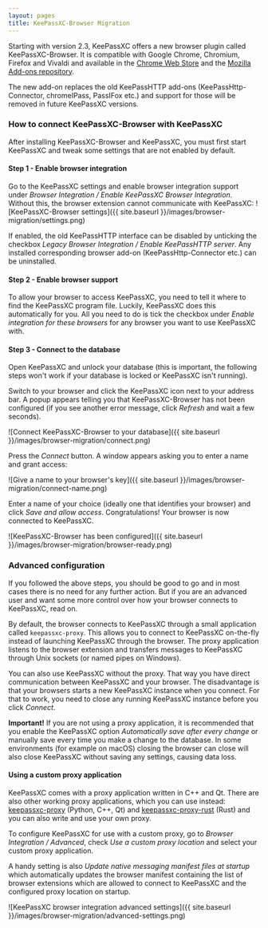 ```yaml
---
layout: pages
title: KeePassXC-Browser Migration
---
```


Starting with version 2.3, KeePassXC offers a new browser plugin called KeePassXC-Browser. It is compatible with Google Chrome, Chromium, Firefox and Vivaldi and available in the [Chrome Web Store](https://chrome.google.com/webstore/detail/keepassxc-browser/oboonakemofpalcgghocfoadofidjkkk?utm_source=chrome-ntp-icon)
and the [Mozilla Add-ons repository](https://addons.mozilla.org/en-US/firefox/addon/keepassxc-browser/).

The new add-on replaces the old KeePassHTTP add-ons (KeePassHttp-Connector,
chromeIPass, PassIFox etc.) and support for those will be removed in future KeePassXC versions.

### How to connect KeePassXC-Browser with KeePassXC 
After installing KeePassXC-Browser and KeePassXC, you must first start KeePassXC and tweak some settings that are not enabled by default.

#### Step 1 - Enable browser integration
Go to the KeePassXC settings and enable browser integration support under *Browser Integration / Enable KeePassXC Browser Integration*. Without this, the browser extension cannot communicate with KeePassXC:
![KeePassXC-Browser settings]({{ site.baseurl }}/images/browser-migration/settings.png)

If enabled, the old KeePassHTTP interface can be disabled by unticking the checkbox *Legacy Browser Integration / Enable KeePassHTTP server*. Any installed corresponding browser add-on (KeePassHttp-Connector etc.) can be uninstalled.

#### Step 2 - Enable browser support
To allow your browser to access KeePassXC, you need to tell it where to find the KeePassXC program file. Luckily, KeePassXC does this automatically for you. All you need to do is tick the checkbox under *Enable integration for these browsers* for any browser you want to use KeePassXC with.

#### Step 3 - Connect to the database
Open KeePassXC and unlock your database (this is important, the following steps won't work if your database is locked or KeePassXC isn't running).

Switch to your browser and click the KeePassXC icon next to your address bar. A popup appears telling you that KeePassXC-Browser has not been configured (if you see another error message, click *Refresh* and wait a few seconds).

![Connect KeePassXC-Browser to your database]({{ site.baseurl }}/images/browser-migration/connect.png)

Press the *Connect* button. A window appears asking you to enter a name and grant access:

![Give a name to your browser's key]({{ site.baseurl }}/images/browser-migration/connect-name.png)

Enter a name of your choice (ideally one that identifies your browser) and click *Save and allow access*. Congratulations! Your browser is now connected to KeePassXC.

![KeePassXC-Browser has been configured]({{ site.baseurl }}/images/browser-migration/browser-ready.png)


### Advanced configuration
If you followed the above steps, you should be good to go and in most cases there is no need for any further action. But if you are an advanced user and want some more control over how your browser connects to KeePassXC, read on.

By default, the browser connects to KeePassXC through a small application called `keepassxc-proxy`. This allows you to connect to KeePassXC on-the-fly instead of launching KeePassXC through the browser. The proxy application listens to the browser extension and transfers messages to KeePassXC through Unix sockets (or named pipes on Windows).

You can also use KeePassXC without the proxy. That way you have direct communication between KeePassXC and your browser. The disadvantage is that your browsers starts a new KeePassXC instance when you connect. For that to work, you need to close any running KeePassXC instance before you click *Connect*.

**Important!** If you are not using a proxy application, it is recommended that you enable the KeePassXC option *Automatically save after every change* or manually save every time you make a change to the database. In some environments (for example on macOS) closing the browser can close will also close KeePassXC without saving any settings, causing data loss.

#### Using a custom proxy application
KeePassXC comes with a proxy application written in C++ and Qt. There are also other working proxy applications, which you can use instead: [keepassxc-proxy](https://github.com/varjolintu/keepassxc-proxy) (Python, C++, Qt) and [keepassxc-proxy-rust](https://github.com/varjolintu/keepassxc-proxy-rust) (Rust) and you can also write and use your own proxy.

To configure KeePassXC for use with a custom proxy, go to *Browser Integration / Advanced*, check *Use a custom proxy location* and select your custom proxy application.

A handy setting is also *Update native messaging manifest files at startup* which automatically updates the browser manifest containing the list of browser extensions which are allowed to connect to KeePassXC and the configured proxy location on startup.

![KeePassXC browser integration advanced settings]({{ site.baseurl }}/images/browser-migration/advanced-settings.png)
